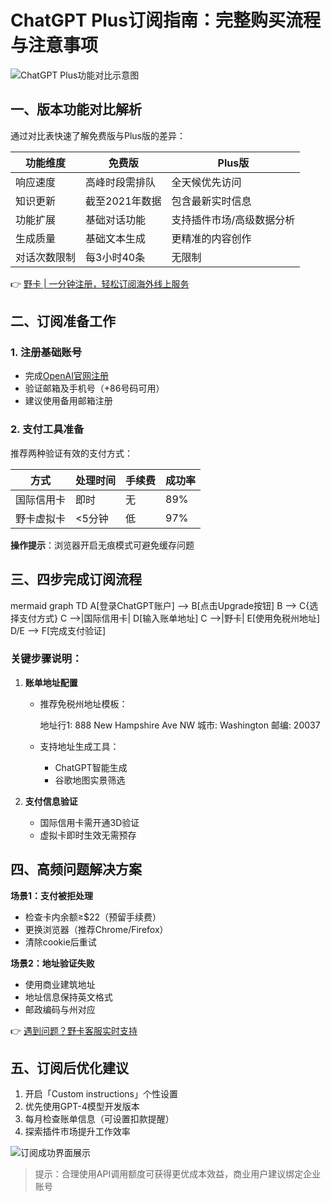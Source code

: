 # ChatGPT Plus订阅指南：完整购买流程与注意事项

![ChatGPT Plus功能对比示意图](https://bbtdd.com/wp-content/uploads/img/89066886223927.webp)

## 一、版本功能对比解析
通过对比表快速了解免费版与Plus版的差异：

| 功能维度         | 免费版                    | Plus版                          |
|------------------|--------------------------|---------------------------------|
| 响应速度         | 高峰时段需排队           | 全天候优先访问                  |
| 知识更新         | 截至2021年数据           | 包含最新实时信息                | 
| 功能扩展         | 基础对话功能             | 支持插件市场/高级数据分析       |
| 生成质量         | 基础文本生成             | 更精准的内容创作                |
| 对话次数限制     | 每3小时40条              | 无限制                          |

👉 [野卡 | 一分钟注册，轻松订阅海外线上服务](https://bbtdd.com/yeka)

## 二、订阅准备工作
### 1. 注册基础账号
- 完成[OpenAI官网注册](https://platform.openai.com/signup)
- 验证邮箱及手机号（+86号码可用）
- 建议使用备用邮箱注册

### 2. 支付工具准备
推荐两种验证有效的支付方式：

| 方式              | 处理时间 | 手续费 | 成功率 |
|-------------------|---------|--------|--------|
| 国际信用卡        | 即时    | 无      | 89%    |
| 野卡虚拟卡     | <5分钟  | 低      | 97%    |

**操作提示**：浏览器开启无痕模式可避免缓存问题

## 三、四步完成订阅流程
mermaid
graph TD
    A[登录ChatGPT账户] --> B[点击Upgrade按钮]
    B --> C{选择支付方式}
    C -->|国际信用卡| D[输入账单地址]
    C -->|野卡| E[使用免税州地址]
    D/E --> F[完成支付验证]


### 关键步骤说明：
1. **账单地址配置**
   - 推荐免税州地址模板：
     
     地址行1: 888 New Hampshire Ave NW
     城市: Washington
     邮编: 20037
     
   - 支持地址生成工具：
     - ChatGPT智能生成
     - 谷歌地图实景筛选

2. **支付信息验证**
   - 国际信用卡需开通3D验证
   - 虚拟卡即时生效无需预存

## 四、高频问题解决方案
**场景1：支付被拒处理**
- 检查卡内余额≥$22（预留手续费）
- 更换浏览器（推荐Chrome/Firefox）
- 清除cookie后重试

**场景2：地址验证失败**
- 使用商业建筑地址
- 地址信息保持英文格式
- 邮政编码与州对应

👉 [遇到问题？野卡客服实时支持](https://bbtdd.com/yeka)

## 五、订阅后优化建议
1. 开启「Custom instructions」个性设置
2. 优先使用GPT-4模型开发版本
3. 每月检查账单信息（可设置扣款提醒）
4. 探索插件市场提升工作效率

![订阅成功界面展示](https://bbtdd.com/wp-content/uploads/img/6530396553.webp)

> 提示：合理使用API调用额度可获得更优成本效益，商业用户建议绑定企业账号